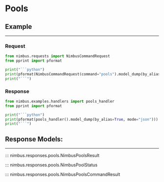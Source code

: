 # Pools

## Example
---

### Request
```python exec="on"
from nimbus.requests import NimbusCommandRequest
from pprint import pformat

print("```python")
print(pformat(NimbusCommandRequest(command="pools").model_dump(by_alias=True, mode="json", exclude_none=True)))
print("```")
```

### Response
```python exec="on"
from nimbus.examples.handlers import pools_handler
from pprint import pformat

print("```python")
print(pformat(pools_handler().model_dump(by_alias=True, mode="json")))
print("```")
```


## Response Models:
---

::: nimbus.responses.pools.NimbusPoolsResult

::: nimbus.responses.pools.NimbusPoolStatus

::: nimbus.responses.pools.NimbusPoolsCommandResult
